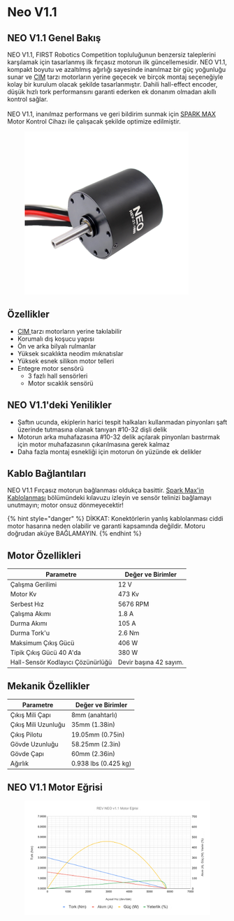 # Neo V1.1

## NEO V1.1 Genel Bakış <a href="#neo-v1.1-overview" id="neo-v1.1-overview"></a>

NEO V1.1, FIRST Robotics Competition topluluğunun benzersiz taleplerini karşılamak için tasarlanmış ilk fırçasız motorun ilk güncellemesidir. NEO V1.1, kompakt boyutu ve azaltılmış ağırlığı sayesinde inanılmaz bir güç yoğunluğu sunar ve [CIM](../../fircali-motorlar/cim.md) tarzı motorların yerine geçecek ve birçok montaj seçeneğiyle kolay bir kurulum olacak şekilde tasarlanmıştır. Dahili hall-effect encoder, düşük hızlı tork performansını garanti ederken ek donanım olmadan akıllı kontrol sağlar. \
\
NEO V1.1, inanılmaz performans ve geri bildirim sunmak için [SPARK MAX](../../../../spark-max.md) Motor Kontrol Cihazı ile çalışacak şekilde optimize edilmiştir.

<div align="left">

<figure><img src="../../../../.gitbook/assets/image (20) (1) (1).png" alt="" width="375"><figcaption></figcaption></figure>

</div>

## Özellikler <a href="#features" id="features"></a>

* [CIM ](../../fircali-motorlar/cim.md)tarzı motorların yerine takılabilir
* Korumalı dış koşucu yapısı
* Ön ve arka bilyalı rulmanlar
* Yüksek sıcaklıkta neodim mıknatıslar
* Yüksek esnek silikon motor telleri
* Entegre motor sensörü
  * 3 fazlı hall sensörleri
  * Motor sıcaklık sensörü

## NEO V1.1'deki Yenilikler

* Şaftın ucunda, ekiplerin harici tespit halkaları kullanmadan pinyonları şaft üzerinde tutmasına olanak tanıyan #10-32 dişli delik &#x20;
* Motorun arka muhafazasına #10-32 delik açılarak pinyonları bastırmak için motor muhafazasının çıkarılmasına gerek kalmaz
* Daha fazla montaj esnekliği için motorun ön yüzünde ek delikler

## Kablo Bağlantıları <a href="#wiring-connections" id="wiring-connections"></a>

NEO V1.1 Fırçasız motorun bağlanması oldukça basittir. [Spark Max'in Kablolanması](../../../../spark-maxin-kablolanmasi.md) bölümündeki kılavuzu izleyin ve sensör telinizi bağlamayı unutmayın; motor onsuz dönmeyecektir!&#x20;

{% hint style="danger" %}
DİKKAT: Konektörlerin yanlış kablolanması ciddi motor hasarına neden olabilir ve garanti kapsamında değildir. Motoru doğrudan aküye BAĞLAMAYIN.
{% endhint %}

## Motor Özellikleri <a href="#motor-specifications" id="motor-specifications"></a>

| Parametre                         | Değer ve Birimler      |
| --------------------------------- | ---------------------- |
| Çalışma Gerilimi                  | 12 V                   |
| Motor Kv                          | 473 Kv                 |
| Serbest Hız                       | 5676 RPM               |
| Çalışma Akımı                     | 1.8 A                  |
| Durma Akımı                       | 105 A                  |
| Durma Tork'u                      | 2.6 Nm                 |
| Maksimum Çıkış Gücü               | 406 W                  |
| Tipik Çıkış Gücü 40 A'da          | 380 W                  |
| Hall-Sensör Kodlayıcı Çözünürlüğü | Devir başına 42 sayım. |

## Mekanik Özellikler

| Parametre           | Değer ve Birimler    |
| ------------------- | -------------------- |
| Çıkış Mili Çapı     | 8mm (anahtarlı)      |
| Çıkış Mili Uzunluğu | 35mm (1.38in)        |
| Çıkış Pilotu        | 19.05mm (0.75in)     |
| Gövde Uzunluğu      | 58.25mm (2.3in)      |
| Gövde Çapı          | 60mm (2.36in)        |
| Ağırlık             | 0.938 lbs (0.425 kg) |

## NEO V1.1 Motor Eğrisi

<figure><img src="../../../../.gitbook/assets/image (16) (1) (1).png" alt=""><figcaption></figcaption></figure>
